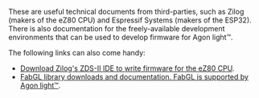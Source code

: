These are useful technical documents from third-parties, such as Zilog (makers of the eZ80 CPU) and Espressif Systems (makers of the ESP32). There is also documentation for the freely-available development environments that can be used to develop firmware for Agon light™.<p>
The following links can also come handy:
<UL>
<LI><a href="https://www.zilog.com/index.php?option=com_zcm&task=view&soft_id=38&Itemid=74">Download Zilog's ZDS-II IDE to write firmware for the eZ80 CPU</a>.
<LI><a href="http://www.fabglib.org/index.html">FabGL library downloads and documentation. FabGL is supported by Agon light™</a>.
</UL>
